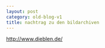 ```yaml
---
layout: post
category: old-blog-v1
title: nachtrag zu den bildarchiven
---
```


http://www.dieblen.de/